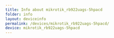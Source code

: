 ```yaml
---
title: Info about mikrotik_rb922uags-5hpacd
folder: info
layout: deviceinfo
permalink: /devices/mikrotik_rb922uags-5hpacd/
device: mikrotik_rb922uags-5hpacd
---
```

